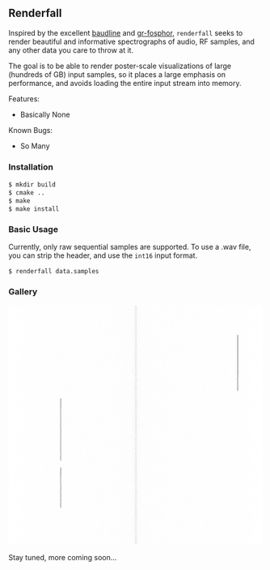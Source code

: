 ## Renderfall

Inspired by the excellent [baudline](http://www.baudline.com/) and
[gr-fosphor](https://sdr.osmocom.org/trac/wiki/fosphor), ``renderfall`` seeks
to render beautiful and informative spectrographs of audio, RF samples, and any
other data you care to throw at it.

The goal is to be able to render poster-scale visualizations of large (hundreds
of GB) input samples, so it places a large emphasis on performance, and avoids
loading the entire input stream into memory.

Features:

- Basically None

Known Bugs:

- So Many

### Installation

    $ mkdir build
    $ cmake ..
    $ make
    $ make install

### Basic Usage

Currently, only raw sequential samples are supported. To use a .wav file, you
can strip the header, and use the ``int16`` input format.

    $ renderfall data.samples

### Gallery

![](/gallery/murs-radio.png "MURS Spectrogram")

Stay tuned, more coming soon...
